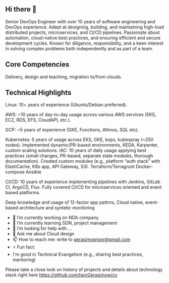 ## Hi there 👋

Senior DevOps Engineer with over 10 years of software engineering and DevOps experience. Adept at designing, building, and 
maintaining high-load distributed projects, microservices, and CI/CD pipelines. Passionate about automation, cloud-native 
best practices, and ensuring efficient and secure development cycles. Known for diligence, responsibility, and a keen interest 
in solving complex problems both independently and as part of a team.


## Core Competencies


Delivery, design and teaching, migration to/from clouds.


## Technical Highlights


Linux: 10+ years of experience (Ubuntu/Debian preferred).


AWS: ~10 years of day-to-day usage across various AWS services (EKS, EC2, RDS, EFS, CloudAPI, etc.).


GCP: ~5 years of experience (GKE, Functions, Athnos, SQL etc).


Kubernetes: 5 years of usage across EKS, GKE, kops, kubespray (~250 nodes). Implemented dynamic/PR-based environments, KEDA, Karpenter, custom scaling solutions.
IAC: 10 years of daily usage applying best practices (small changes, PR-based, separate state modules, thorough documentation). Created custom modules (e.g., platform “auth stack” with ElastiCache, K8s app, API Gateway, S3).
    Terraform/Terragrunt
    Docker-compose 
    Ansible


CI/CD: 10 years of experience implementing pipelines with Jenkins, GitLab CI, ArgoCD, Flux. Fully covered CI/CD for microservices oriented and event based platforms.



Deep knowledge and usage of 12-factor app pattrns, Cloud native, event-based architecture and syntetic monitoring



- 🔭 I’m currently working on NDA company
- 🌱 I’m currently learning SDN, project management 
- 🤔 I’m looking for help with ...
- 💬 Ask me about Cloud design
- 📫 How to reach me: write to gerasimowigor@gmail.com
- ⚡ Fun fact: 
- I'm good in Technical Evangelism (e.g., sharing best practices, mentoring)

Please take a close look on history of projects and details about technology stack right here https://github.com/IgorGerasimow/cv
